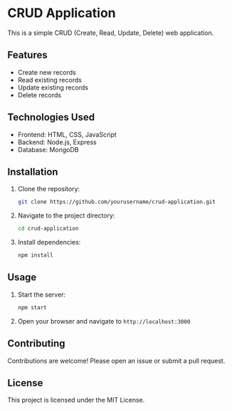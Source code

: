 # CRUD Application

This is a simple CRUD (Create, Read, Update, Delete) web application.

## Features

- Create new records
- Read existing records
- Update existing records
- Delete records

## Technologies Used

- Frontend: HTML, CSS, JavaScript
- Backend: Node.js, Express
- Database: MongoDB

## Installation

1. Clone the repository:
    ```sh
    git clone https://github.com/yourusername/crud-application.git
    ```
2. Navigate to the project directory:
    ```sh
    cd crud-application
    ```
3. Install dependencies:
    ```sh
    npm install
    ```

## Usage

1. Start the server:
    ```sh
    npm start
    ```
2. Open your browser and navigate to `http://localhost:3000`

## Contributing

Contributions are welcome! Please open an issue or submit a pull request.

## License

This project is licensed under the MIT License.
